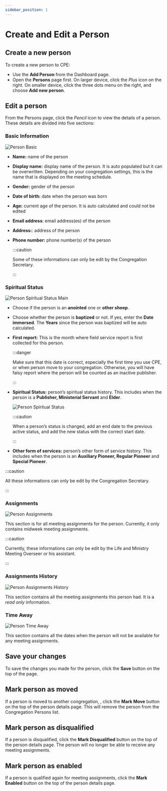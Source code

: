 ```yaml
---
sidebar_position: 1
---
```


# Create and Edit a Person

## Create a new person

To create a new person to CPE:

- Use the **Add Person** from the Dashboard page.
- Open the **Persons** page first. On larger device, click the _Plus_ icon on the right. On smaller device, click the three dots menu on the right, and choose **Add new person**.

## Edit a person

From the Persons page, click the _Pencil_ icon to view the details of a person. These details are divided into five sections:

### Basic Information

![Person Basic](./person_basic.png)

- **Name:** name of the person
- **Display name:** display name of the person. It is auto populated but it can be overwritten. Depending on your congregation settings, this is the name that is displayed on the meeting schedule.
- **Gender:** gender of the person
- **Date of birth:** date when the person was born
- **Age:** current age of the person. It is auto calculated and could not be edited
- **Email address**: email address(es) of the person
- **Address:**: address of the person
- **Phone number:** phone number(s) of the person

  :::caution

  Some of these informations can only be edit by the Congregation Secretary.

  :::

### Spiritual Status

![Person Spiritual Status Main](./person_spiritual_status_main.png)

- Choose if the person is an **anointed** one or **other sheep**.
- Choose whether the person is **baptized** or not. If yes, enter the **Date immersed**. The **Years** since the person was baptized will be auto calculated.
- **First report:** This is the month where field service report is first collected for this person.

  :::danger

  Make sure that this date is correct, especially the first time you use CPE, or when person move to your congregation. Otherwise, you will have falsy report where the person will be counted as an inactive publisher.

  :::

- **Spiritual Status:** person’s spiritual status history. This includes when the person is a **Publisher, Ministerial Servant** and **Elder**.

  ![Person Spiritual Status](./person_spiritual_status.png)

  :::caution

  When a person’s status is changed, add an end date to the previous active status, and add the new status with the correct start date.

  :::

- **Other form of services:** person’s other form of service history. This includes when the person is an **Auxiliary Pioneer, Regular Pioneer** and **Special Pioneer**.

:::caution

All these informations can only be edit by the Congregation Secretary.

:::

### Assignments

![Person Assignments](./person_assignments.png)

This section is for all meeting assignments for the person. Currently, it only contains midweek meeting assignments.

:::caution

Currently, these informations can only be edit by the Life and Ministry Meeting Overseer or his assistant.

:::

### Assignments History

![Person Assignments History](./person_assignments_history.png)

This section contains all the meeting assignments this person had. It is a _read only_ information.

### Time Away

![Person Time Away](./person_time_away.png)

This section contains all the dates when the person will not be available for any meeting assignments.

## Save your changes

To save the changes you made for the person, click the **Save** button on the top of the page.

## Mark person as moved

If a person is moved to another congregation, , click the **Mark Move** button on the top of the person details page. This will remove the person from the Congregation Persons list.

## Mark person as disqualified

If a person is disqualified, click the **Mark Disqualified** button on the top of the person details page. The person will no longer be able to receive any meeting assignments.

## Mark person as enabled

If a person is qualified again for meeting assignments, click the **Mark Enabled** button on the top of the person details page.
